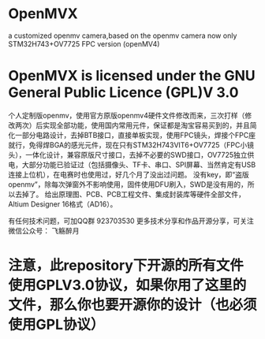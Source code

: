 # OpenMVX
a customized openmv camera,based on the openmv camera
now only STM32H743+OV7725 FPC version (openMV4)
# OpenMVX is licensed under the GNU General Public Licence (GPL)V 3.0

个人定制版openmv，使用官方原版openmv4硬件文件修改而来，三次打样（修改两次）后实现全部功能，使用国内常用元件，保证都是淘宝容易买到的，并且简化一部分电路设计，去掉BTB接口，直接单板实现，使用FPC镜头，焊接个FPC座就行，免得焊BGA的感光元件，现在只有STM32H743VIT6+OV7725（FPC小镜头），一体化设计，兼容原版尺寸接口，去掉不必要的SWD接口，OV7725独立供电，大部分功能已验证过（包括摄像头、TF卡、串口、SPI屏幕、当然肯定有USB连接上位机），在电赛时也使用过，好几个月了没出过问题。
没有key，即“盗版 openmv”，除每次弹窗外不影响使用，固件使用DFU刷入，SWD是没有用的，所以去掉了。
给出原理图、PCB、PCB工程文件、集成封装库等硬件全部文件，Altium Designer 16格式（AD16）。

有任何技术问题，可加QQ群 923703530
更多技术分享和作品开源分享，可关注微信公众号： 飞觞醉月    
# 注意，此repository下开源的所有文件使用GPLV3.0协议，如果你用了这里的文件，那么你也要开源你的设计（也必须使用GPL协议）
